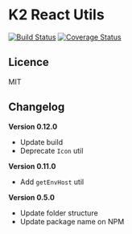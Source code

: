 # K2 React Utils

[![Build Status](https://travis-ci.org/kareemkibue/k2-react-utils.svg?branch=master)](https://travis-ci.org/kareemkibue/k2-react-utils)
[![Coverage Status](https://coveralls.io/repos/github/kareemkibue/k2-react-utils/badge.svg?branch=master)](https://coveralls.io/github/kareemkibue/k2-react-utils?branch=master)

## Licence

MIT

## Changelog

**Version 0.12.0**

-   Update build
-   Deprecate `Icon` util

**Version 0.11.0**

-   Add `getEnvHost` util

**Version 0.5.0**

-   Update folder structure
-   Update package name on NPM
